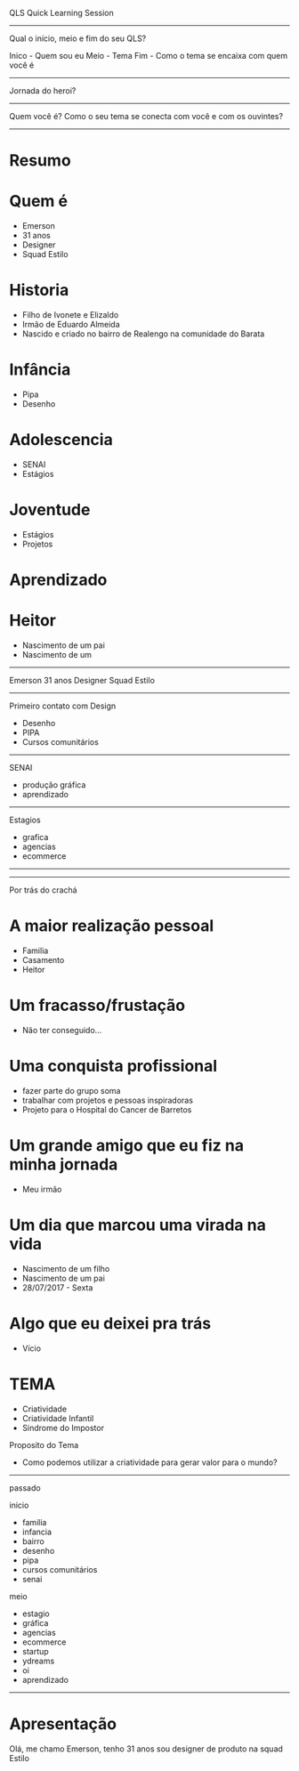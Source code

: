 QLS
Quick Learning Session

---

Qual o início, meio e fim do seu QLS?

Inico - Quem sou eu
Meio - Tema
Fim - Como o tema se encaixa com quem você é

---

Jornada do heroi?

---

Quem você é?
Como o seu tema se conecta com você e com os ouvintes?

---

# Resumo

# Quem é
- Emerson
- 31 anos
- Designer 
- Squad Estilo

# Historia
- Filho de Ivonete e Elizaldo
- Irmão de Eduardo Almeida
- Nascido e criado no bairro de Realengo na comunidade do Barata

# Infância
- Pipa
- Desenho

# Adolescencia
- SENAI
- Estágios

# Joventude
- Estágios
- Projetos

# Aprendizado

# Heitor
- Nascimento de um pai
- Nascimento de um


---

Emerson
31 anos
Designer
Squad Estilo

---

Primeiro contato com Design
- Desenho
- PIPA
- Cursos comunitários

---

SENAI
- produção gráfica
- aprendizado

---

Estagios
- grafica 
- agencias
- ecommerce

---



---

Por trás do crachá

# A maior realização pessoal
- Familia
- Casamento
- Heitor

# Um fracasso/frustação
- Não ter conseguido...

# Uma conquista profissional
- fazer parte do grupo soma
- trabalhar com projetos e pessoas inspiradoras
- Projeto para o Hospital do Cancer de Barretos

# Um grande amigo que eu fiz na minha jornada
- Meu irmão

# Um dia que marcou uma virada na vida
- Nascimento de um filho
- Nascimento de um pai
- 28/07/2017 - Sexta

# Algo que eu deixei pra trás
- Vício

# TEMA
- Criatividade
- Criatividade Infantil
- Sindrome do Impostor

Proposito do Tema
- Como podemos utilizar a criatividade para gerar valor para o mundo?

---

passado

inicio
- familia
- infancia
- bairro
- desenho
- pipa
- cursos comunitários
- senai

meio
- estagio
- gráfica
- agencias
- ecommerce
- startup
- ydreams
- oi
- aprendizado

---


# Apresentação

Olá, 
me chamo Emerson, 
tenho 31 anos 
sou designer de produto 
na squad Estilo





